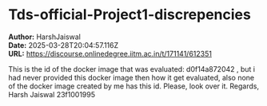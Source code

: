 # Tds-official-Project1-discrepencies

**Author:** HarshJaiswal  
**Date:** 2025-03-28T20:04:57.116Z  
**URL:** https://discourse.onlinedegree.iitm.ac.in/t/171141/612351

This is the id of the docker image that was evaluated: d0f14a872042  , but i had never provided this docker image then how it get evaluated, also none of the docker image created by me has this id.
Please, look over it.
Regards,
Harsh Jaiswal
23f1001995
